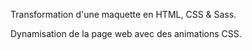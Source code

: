 Transformation d'une maquette en HTML, CSS & Sass.

Dynamisation de la page web avec des animations CSS.
